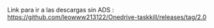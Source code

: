 Link para ir a las descargas sin ADS : https://github.com/leowww213122/Onedrive-taskkill/releases/tag/2.0
